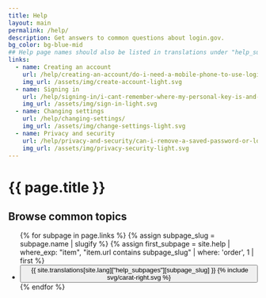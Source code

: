 ```yaml
---
title: Help
layout: main
permalink: /help/
description: Get answers to common questions about login.gov.
bg_color: bg-blue-mid
## Help page names should also be listed in translations under "help_subpages"
links:
  - name: Creating an account
    url: /help/creating-an-account/do-i-need-a-mobile-phone-to-use-logingov/
    img_url: /assets/img/create-account-light.svg
  - name: Signing in
    url: /help/signing-in/i-cant-remember-where-my-personal-key-is-and-i-dont-have-my-phone-with-me/
    img_url: /assets/img/sign-in-light.svg
  - name: Changing settings
    url: /help/changing-settings/
    img_url: /assets/img/change-settings-light.svg
  - name: Privacy and security
    url: /help/privacy-and-security/can-i-remove-a-saved-password-or-login-information-from-my-browser/
    img_url: /assets/img/privacy-security-light.svg
---
```



<div class="bg-navy">
  <div class="container cntnr-xxskinny py2">
    <h1 class="my0 white pl2 sm-pl0">{{ page.title }}</h1>
  </div>
</div>
<div class="bg-blue-mid flex">
  <div class="container cntnr-xxskinny p2 w-100pc">
    <div class="clearfix">
      <h2 class="h4 mb2 sans-serif white regular">Browse common topics</h2>
      <ul class="pl0">
      {% for subpage in page.links %}
        {% assign subpage_slug = subpage.name | slugify %}
        {% assign first_subpage = site.help | where_exp: "item", "item.url contains subpage_slug" | where: 'order', 1 | first %}
        <li class="list-style-none mb2">
          <a class="no-hover-decoration" href="{{ first_subpage.url | prepend: site.baseurl }}">
            <button class="btn btn-inverse btn-primary btn-big btn-outline flex flex-center w-100pc" tabindex="-1">
              <img src="{{ subpage.img_url | prepend: site.baseurl }}" alt="" class="w-60p mr2" />
              <span class="w-100pc left-align">{{ site.translations[site.lang]["help_subpages"][subpage_slug] }}</span>
              <span class="svg-wrapper blue">{% include svg/carat-right.svg %}</span>
            </button>
          </a>
        </li>
        {% endfor %}
      </ul>
    </div>
  </div>
</div>
